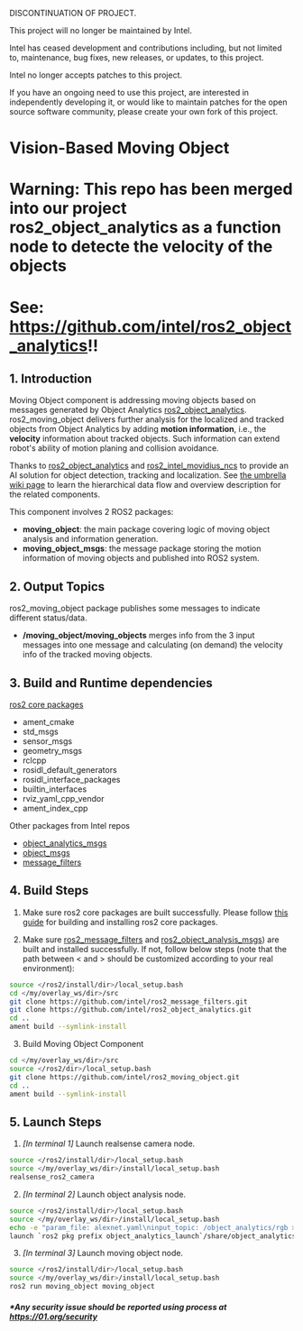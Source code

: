 DISCONTINUATION OF PROJECT.

This project will no longer be maintained by Intel.

Intel has ceased development and contributions including, but not limited to, maintenance, bug fixes, new releases, or updates, to this project. 

Intel no longer accepts patches to this project.

If you have an ongoing need to use this project, are interested in independently developing it, or would like to maintain patches for the open source software community, please create your own fork of this project. 
# Vision-Based Moving Object

# Warning: This repo has been merged into our project ros2_object_analytics as a function node to detecte the velocity of the objects
# See: https://github.com/intel/ros2_object_analytics!!

## 1. Introduction
Moving Object component is addressing moving objects based on messages generated by
Object Analytics [ros2_object_analytics](https://github.com/intel/ros2_object_analytics).
ros2_moving_object delivers further analysis for the localized and tracked objects from Object Analytics by adding **motion information**, i.e., the **velocity** information about tracked objects. Such information can extend robot's ability of motion planing and collision avoidance.

Thanks to [ros2_object_analytics](https://github.com/intel/ros2_object_analytics) and [ros2_intel_movidius_ncs](https://github.com/intel/ros2_intel_movidius_ncs) to provide an AI solution for object detection, tracking and localization. See [the umbrella wiki page](http://wiki.ros.org/intelrosproject) to learn the hierarchical data flow and overview description for the related components.

This component involves 2 ROS2 packages:
- **moving_object**: the main package covering logic of moving object analysis and information generation.
- **moving_object_msgs**: the message package storing the motion information of moving objects and published into ROS2 system.

## 2. Output Topics

ros2_moving_object package publishes some messages to indicate different status/data.
 - **/moving\_object/moving\_objects** merges info from the 3 input messages into one message and calculating (on demand) the velocity info of the tracked moving objects.

## 3. Build and Runtime dependencies

  [ros2 core packages](https://github.com/ros2/ros2/wiki/Installation)
-   ament_cmake
-   std_msgs
-   sensor_msgs
-   geometry_msgs
-   rclcpp
-   rosidl_default_generators
-   rosidl_interface_packages
-   builtin_interfaces
-   rviz_yaml_cpp_vendor
-   ament_index_cpp

  Other packages from Intel repos
  * [object\_analytics\_msgs](https://github.com/intel/ros2_object_analytics)
  * [object_msgs](https://github.com/intel/ros2_object_msgs)
  * [message_filters](https://github.com/intel/ros2_message_filters)

## 4. Build Steps
 1. Make sure ros2 core packages are built successfully. Please follow [this guide](https://github.com/ros2/ros2/wiki/Installation) for building and installing ros2 core packages.

 2. Make sure [ros2_message_filters](https://github.com/intel/ros2_message_filters) and [ros2_object_analysis_msgs](https://github.com/intel/ros2_object_analytics)) are built and installed successfully. If not, follow below steps (note that the path between < and > should be customized according to your real environment):
  ```bash
  source </ros2/install/dir>/local_setup.bash
  cd </my/overlay_ws/dir>/src
  git clone https://github.com/intel/ros2_message_filters.git
  git clone https://github.com/intel/ros2_object_analytics.git
  cd ..
  ament build --symlink-install
  ```
 3. Build Moving Object Component
  ```bash
  cd </my/overlay_ws/dir>/src
  source </ros2/dir>/local_setup.bash
  git clone https://github.com/intel/ros2_moving_object.git
  cd ..
  ament build --symlink-install
  ```

## 5. Launch Steps
  1. *[In terminal 1]* Launch realsense camera node.
  ```bash
  source </ros2/install/dir>/local_setup.bash
  source </my/overlay_ws/dir>/install/local_setup.bash
  realsense_ros2_camera
  ```
  2. *[In terminal 2]* Launch object analysis node.
  ```bash
  source </ros2/install/dir>/local_setup.bash
  source </my/overlay_ws/dir>/install/local_setup.bash
  echo -e "param_file: alexnet.yaml\ninput_topic: /object_analytics/rgb > src/ros2_intel_movidius_ncs/movidius_ncs_launch/config/default.yaml"
  launch `ros2 pkg prefix object_analytics_launch`/share/object_analytics_launch/launch/analytics_movidius_ncs.py
  ```
  3. *[In terminal 3]* Launch moving object node.
  ```bash
  source </ros2/install/dir>/local_setup.bash
  source </my/overlay_ws/dir>/install/local_setup.bash
  ros2 run moving_object moving_object
  ```

##### *Any security issue should be reported using process at https://01.org/security

